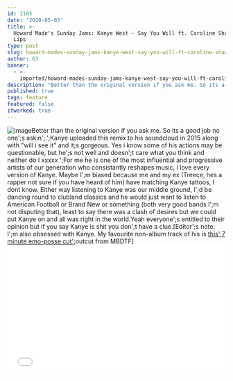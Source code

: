 ```yaml
---
id: 1105
date: '2020-05-03'
title: >-
  Howard Made's Sunday Jams: Kanye West - Say You Will ft. Caroline Shaw - Loose
  Lips
type: post
slug: howard-mades-sunday-jams-kanye-west-say-you-will-ft-caroline-shaw
author: 63
banner:
  - >-
    imported/howard-mades-sunday-jams-kanye-west-say-you-will-ft-caroline-shaw/image1105.jpeg
description: "Better than the original version if you ask me. So its a good job no one's askin'.\_ Kanye uploaded this remix to his soundcloud in 2015 along with \"will i see it\" and it;s gorgeous. Yes i know some of his actions may be questionable, but he's not well and doesn't care what you think [...]Read More..."
published: true
tags: feature
featured: false
itworked: true
---
```

![image](../imported/howard-mades-sunday-jams-kanye-west-say-you-will-ft-caroline-shaw/image1105.jpeg)Better than the original version if you ask me. So its a good job no one';s askin';.';Kanye uploaded this remix to his soundcloud in 2015 along with "will i see it" and it;s gorgeous. Yes i know some of his actions may be questionable, but he';s not well and doesn';t care what you think and neither do I xxxxx ';For me he is one of the most influential and progressive artists of our generation who consistantly reshapes music, I love every version of Kanye. Maybe I';m biased because me and my ex (Treece, hes a rapper not sure if you have heard of him) have matching Kanye tattoos, I dont know. Either way listening to Kanye was our middle ground, I';d be dancing round to clubland classics and he would just want to listen to American Football or Brand New or something (both very good bands I';m not disputing that), least to say there was a clash of desires but we could put Kanye on and all was right in the world.Yeah everyone';s entitled to their opinion but if you say Kanye is shit you don';t have a clue.\[Editor';s note: I';m also obsessed with Kanye. My favourite non-album track of his is [this';](https://www.youtube.com/watch?v=eLpbc1N9BB8)[7 minute emo-posse cut';](https://www.youtube.com/watch?v=eLpbc1N9BB8)outcut from MBDTF\]<iframe width='100%' height='300' scrolling='no' frameborder='no' allow='autoplay' src='//www.youtube.com/embed/qtnadEa5IbI?wmode=opaque'></iframe>